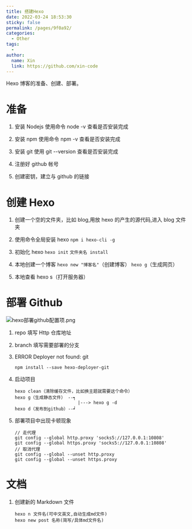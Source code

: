 ```yaml
---
title: 搭建Hexo
date: 2022-03-24 18:53:30
sticky: false
permalink: /pages/9f0a92/
categories:
  - Other
tags:
  -
author:
  name: Xin
  link: https://github.com/xin-code
---
```


Hexo 博客的准备、创建、部署。

<!-- more -->

# 准备

1. 安装 Nodejs 使用命令 node -v 查看是否安装完成

2. 安装 npm 使用命令 npm -v 查看是否安装完成
3. 安装 git 使用 git --version 查看是否安装完成
4. 注册好 github 帐号
5. 创建密钥，建立与 github 的链接

# 创建 Hexo

1. 创建一个空的文件夹，比如 blog,用放 hexo 的产生的源代码,进入 blog 文件夹

2. 使用命令全局安装 hexo `npm i hexo-cli -g`

3. 初始化 hexo `hexo init` `文件夹名 install`

4. 本地创建一个博客 `hexo new "博客名"`（创建博客） `hexo g`（生成网页）

5. 本地查看 hexo s（打开服务器）

# 部署 Github

![hexo部署github配置项.png](https://s2.loli.net/2022/03/11/9pS5cLYPWqyOkxo.png)

1. repo 填写 Http 仓库地址

2. branch 填写需要部署的分支

3. ERROR Deployer not found: git

   ```
   npm install --save hexo-deployer-git
   ```

4. 启动项目

   ```
   hexo clean（清除缓存文件，比如换主题就需要这个命令）
   hexo g（生成静态文件） --┑
                           |---> hexo g -d
   hexo d（发布到github）--┙
   ```

5. 部署项目中出现卡顿现象

   ```
   // 走代理
   git config --global http.proxy 'socks5://127.0.0.1:10808'
   git config --global https.proxy 'socks5://127.0.0.1:10808'
   // 取消代理
   git config --global --unset http.proxy
   git config --global --unset https.proxy
   ```

# 文档

1. 创建新的 Markdown 文件

   ```
   hexo n 文件名(可中文英文,自动生成md文件)
   hexo new post 名称(简写/具体md文件名)
   ```
